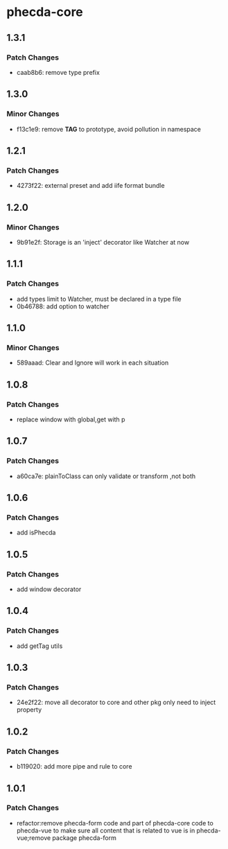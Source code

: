 # phecda-core

## 1.3.1

### Patch Changes

- caab8b6: remove type prefix

## 1.3.0

### Minor Changes

- f13c1e9: remove **TAG** to prototype, avoid pollution in namespace

## 1.2.1

### Patch Changes

- 4273f22: external preset and add iife format bundle

## 1.2.0

### Minor Changes

- 9b91e2f: Storage is an 'inject' decorator like Watcher at now

## 1.1.1

### Patch Changes

- add types limit to Watcher, must be declared in a type file
- 0b46788: add option to watcher

## 1.1.0

### Minor Changes

- 589aaad: Clear and Ignore will work in each situation

## 1.0.8

### Patch Changes

- replace window with global,get with p

## 1.0.7

### Patch Changes

- a60ca7e: plainToClass can only validate or transform ,not both

## 1.0.6

### Patch Changes

- add isPhecda

## 1.0.5

### Patch Changes

- add window decorator

## 1.0.4

### Patch Changes

- add getTag utils

## 1.0.3

### Patch Changes

- 24e2f22: move all decorator to core and other pkg only need to inject property

## 1.0.2

### Patch Changes

- b119020: add more pipe and rule to core

## 1.0.1

### Patch Changes

- refactor:remove phecda-form code and part of phecda-core code to phecda-vue to make sure all content that is related to vue is in phecda-vue;remove package phecda-form
